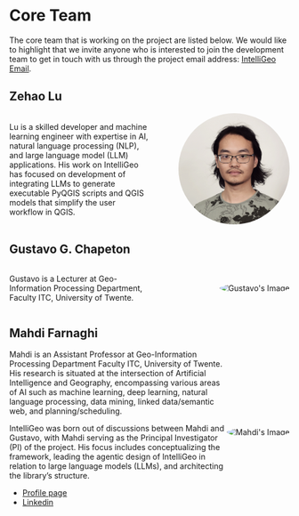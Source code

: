# Core Team

The core team that is working on the project are listed below. We would like to highlight that we invite anyone who is interested to join the development team to get in touch with us through the project email address: [IntelliGeo Email](mailto:intelligeo-itc@utwente.nl).

## Zehao Lu

<div style="display: flex; align-items: center;">
  <div style="flex: 1;">
Lu is a skilled developer and machine learning engineer with expertise in AI, natural language processing (NLP), and large language model (LLM) applications. His work on IntelliGeo has focused on development of integrating LLMs to generate executable PyQGIS scripts and QGIS models that simplify the user workflow in QGIS.
  </div>
  <div style="flex: 1; text-align: right;">
    <img src="https://raw.githubusercontent.com/MahdiFarnaghi/intelli_geo/main/docs/img/zehaopicture.png" style="border-radius: 50%; width: 200px; height: 200px;" alt="Zehao's Image">
  </div>
</div>

## Gustavo G. Chapeton

<div style="display: flex; align-items: center;">
  <div style="flex: 1;">
    
Gustavo is a Lecturer at Geo-Information Processing Department, Faculty ITC, University of Twente. 


  </div>
  <div style="flex: 1; text-align: right;">
    <img src="https://research.utwente.nl/files-asset/294837193/FPE_20230109_528_1000.jpg?w=320&f=webp" style="border-radius: 50%; width: 200px; height: 200px;" alt="Gustavo's Image">
  </div>
</div>

## Mahdi Farnaghi

<div style="display: flex; align-items: center;">
  <div style="flex: 1;">
Mahdi is an Assistant Professor at Geo-Information Processing Department Faculty ITC, University of Twente. His research is situated at the intersection of Artificial Intelligence and Geography, encompassing various areas of AI such as machine learning, deep learning, natural language processing, data mining, linked data/semantic web, and planning/scheduling.
    
IntelliGeo was born out of discussions between Mahdi and Gustavo, with Mahdi serving as the Principal Investigator (PI) of the project. His focus includes conceptualizing the framework, leading the agentic design of IntelliGeo in relation to large language models (LLMs), and architecting the library’s structure.

  <ul>
  <li>
  <a href="https://people.utwente.nl/m.farnaghi">Profile page<a>
  </li>
  <li>
  <a href="https://www.linkedin.com/in/mahdi-farnaghi/?originalSubdomain=nl">Linkedin<a>
  
  </li>
  
  </ul>
  </div>
  <div style="flex: 1; text-align: right;">
    <img src="https://1348661504.rsc.cdn77.org/.uc/iae85708d010377dcf00166ad7c03dc0c33d036ccca380801e3400140018041/mahdi.png" style="border-radius: 50%; width: 200px; height: 200px;" alt="Mahdi's Image">
  </div>
</div>

